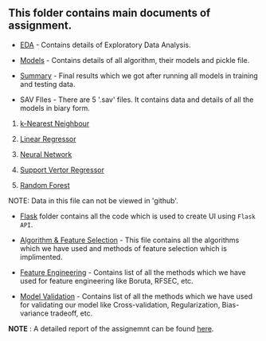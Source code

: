 ## This folder contains main documents of assignment.

- [EDA](https://github.com/NortheasternUniversityADS/Assignment-3/blob/master/Main%20Assignment/EDA.ipynb) - Contains details of Exploratory Data Analysis.


- [Models](https://github.com/NortheasternUniversityADS/Assignment-3/blob/master/Main%20Assignment/Models.ipynb) - Contains details of all algorithm, their models and pickle file.

- [Summary](https://github.com/NortheasternUniversityADS/Assignment-3/blob/master/Main%20Assignment/Summarry.csv) - Final results which we got after running all models in training and testing data.


- SAV FIles - There are 5 '.sav' files. It contains data and details of all the models in biary form.

1) [k-Nearest Neighbour](https://github.com/NortheasternUniversityADS/Assignment-3/blob/master/Main%20Assignment/KNN_model.sav)

2) [Linear Regressor](https://github.com/NortheasternUniversityADS/Assignment-3/blob/master/Main%20Assignment/Linear_model.sav)

3) [Neural Network](https://github.com/NortheasternUniversityADS/Assignment-3/blob/master/Main%20Assignment/NN_model.sav)

4) [Support Vertor Regressor](https://github.com/NortheasternUniversityADS/Assignment-3/blob/master/Main%20Assignment/SVR_model.sav)

5) [Random Forest](https://github.com/NortheasternUniversityADS/Assignment-3/blob/master/Main%20Assignment/RF_model.sav)

NOTE: Data in this file can not be viewed in 'github'.

- [Flask](https://github.com/Wrestlemaniaa/Automation/tree/master/Main%20Assignment/Flask) folder contains all the code which is used to create UI using `Flask API`. 

- [Algorithm & Feature Selection](https://github.com/Wrestlemaniaa/Automation/blob/master/Main%20Assignment/Algorithms%20%26%20Feature%20Selection.ipynb) - This file contains all the algorithms which we have used and methods of feature selection which is implimented.

- [Feature Engineering](https://github.com/Wrestlemaniaa/Automation/blob/master/Main%20Assignment/Feature%20Engineering.ipynb) - Contains list of all the methods which we have used for feature engineering like Boruta, RFSEC, etc.

- [Model Validation](https://github.com/Wrestlemaniaa/Automation/blob/master/Main%20Assignment/Model%20Validation.ipynb) - Contains list of all the methods which we have used for validating our model like Cross-validation, Regularization, Bias-variance tradeoff, etc.

**NOTE** : A detailed report of the assignemnt can be found [here](https://github.com/Wrestlemaniaa/Automation/blob/master/Main%20Assignment/Assignment%203%20Report.pdf).
